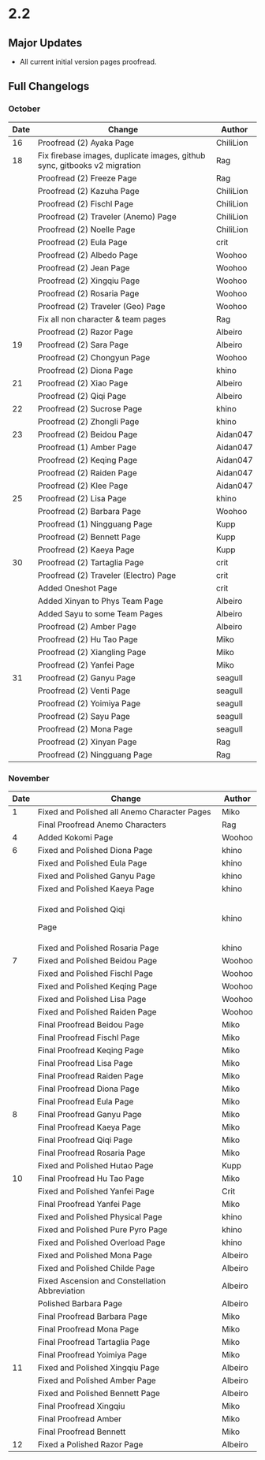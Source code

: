# 2.2

## Major Updates

* All current initial version pages proofread.

## Full Changelogs

### October

| Date | Change                                                                    | Author    |
| ---- | ------------------------------------------------------------------------- | --------- |
| 16   | Proofread (2) Ayaka Page                                                  | ChiliLion |
| 18   | Fix firebase images, duplicate images, github sync, gitbooks v2 migration | Rag       |
|      | Proofread (2) Freeze Page                                                 | Rag       |
|      | Proofread (2) Kazuha Page                                                 | ChiliLion |
|      | Proofread (2) Fischl Page                                                 | ChiliLion |
|      | Proofread (2) Traveler (Anemo) Page                                       | ChiliLion |
|      | Proofread (2) Noelle Page                                                 | ChiliLion |
|      | Proofread (2) Eula Page                                                   | crit      |
|      | Proofread (2) Albedo Page                                                 | Woohoo    |
|      | Proofread (2) Jean Page                                                   | Woohoo    |
|      | Proofread (2) Xingqiu Page                                                | Woohoo    |
|      | Proofread (2) Rosaria Page                                                | Woohoo    |
|      | Proofread (2) Traveler (Geo) Page                                         | Woohoo    |
|      | Fix all non character & team pages                                        | Rag       |
|      | Proofread (2) Razor Page                                                  | Albeiro   |
| 19   | Proofread (2) Sara Page                                                   | Albeiro   |
|      | Proofread (2) Chongyun Page                                               | Woohoo    |
|      | Proofread (2) Diona Page                                                  | khino     |
| 21   | Proofread (2) Xiao Page                                                   | Albeiro   |
|      | Proofread (2) Qiqi Page                                                   | Albeiro   |
| 22   | Proofread (2) Sucrose Page                                                | khino     |
|      | Proofread (2) Zhongli Page                                                | khino     |
| 23   | Proofread (2) Beidou Page                                                 | Aidan047  |
|      | Proofread (1) Amber Page                                                  | Aidan047  |
|      | Proofread (2) Keqing Page                                                 | Aidan047  |
|      | Proofread (2) Raiden Page                                                 | Aidan047  |
|      | Proofread (2) Klee Page                                                   | Aidan047  |
| 25   | Proofread (2) Lisa Page                                                   | khino     |
|      | Proofread (2) Barbara Page                                                | Woohoo    |
|      | Proofread (1) Ningguang Page                                              | Kupp      |
|      | Proofread (2) Bennett Page                                                | Kupp      |
|      | Proofread (2) Kaeya Page                                                  | Kupp      |
| 30   | Proofread (2) Tartaglia Page                                              | crit      |
|      | Proofread (2) Traveler (Electro) Page                                     | crit      |
|      | Added Oneshot Page                                                        | crit      |
|      | Added Xinyan to Phys Team Page                                            | Albeiro   |
|      | Added Sayu to some Team Pages                                             | Albeiro   |
|      | Proofread (2) Amber Page                                                  | Albeiro   |
|      | Proofread (2) Hu Tao Page                                                 | Miko      |
|      | Proofread (2) Xiangling Page                                              | Miko      |
|      | Proofread (2) Yanfei Page                                                 | Miko      |
| 31   | Proofread (2) Ganyu Page                                                  | seagull   |
|      | Proofread (2) Venti Page                                                  | seagull   |
|      | Proofread (2) Yoimiya Page                                                | seagull   |
|      | Proofread (2) Sayu Page                                                   | seagull   |
|      | Proofread (2) Mona Page                                                   | seagull   |
|      | Proofread (2) Xinyan Page                                                 | Rag       |
|      | Proofread (2) Ningguang Page                                              | Rag       |

### November

| Date | Change                                         | Author  |
| ---- | ---------------------------------------------- | ------- |
| 1    | Fixed and Polished all Anemo Character Pages   | Miko    |
|      | Final Proofread Anemo Characters               | Rag     |
| 4    | Added Kokomi Page                              | Woohoo  |
| 6    | Fixed and Polished Diona Page                  | khino   |
|      | Fixed and Polished Eula Page                   | khino   |
|      | Fixed and Polished Ganyu Page                  | khino   |
|      | Fixed and Polished Kaeya Page                  | khino   |
|      | <p>Fixed and Polished Qiqi</p><p>Page</p>      | khino   |
|      | Fixed and Polished Rosaria Page                | khino   |
| 7    | Fixed and Polished Beidou Page                 | Woohoo  |
|      | Fixed and Polished Fischl Page                 | Woohoo  |
|      | Fixed and Polished Keqing Page                 | Woohoo  |
|      | Fixed and Polished Lisa Page                   | Woohoo  |
|      | Fixed and Polished Raiden Page                 | Woohoo  |
|      | Final Proofread Beidou Page                    | Miko    |
|      | Final Proofread Fischl Page                    | Miko    |
|      | Final Proofread Keqing Page                    | Miko    |
|      | Final Proofread Lisa Page                      | Miko    |
|      | Final Proofread Raiden Page                    | Miko    |
|      | Final Proofread Diona Page                     | Miko    |
|      | Final Proofread Eula Page                      | Miko    |
| 8    | Final Proofread Ganyu Page                     | Miko    |
|      | Final Proofread Kaeya Page                     | Miko    |
|      | Final Proofread Qiqi Page                      | Miko    |
|      | Final Proofread Rosaria Page                   | Miko    |
|      | Fixed and Polished Hutao Page                  | Kupp    |
| 10   | Final Proofread Hu Tao Page                    | Miko    |
|      | Fixed and Polished Yanfei Page                 | Crit    |
|      | Final Proofread Yanfei Page                    | Miko    |
|      | Fixed and Polished Physical Page               | khino   |
|      | Fixed and Polished Pure Pyro Page              | khino   |
|      | Fixed and Polished Overload Page               | khino   |
|      | Fixed and Polished Mona Page                   | Albeiro |
|      | Fixed and Polished Childe Page                 | Albeiro |
|      | Fixed Ascension and Constellation Abbreviation | Albeiro |
|      | Polished Barbara Page                          | Albeiro |
|      | Final Proofread Barbara Page                   | Miko    |
|      | Final Proofread Mona Page                      | Miko    |
|      | Final Proofread Tartaglia Page                 | Miko    |
|      | Final Proofread Yoimiya Page                   | Miko    |
| 11   | Fixed and Polished Xingqiu Page                | Albeiro |
|      | Fixed and Polished Amber Page                  | Albeiro |
|      | Fixed and Polished Bennett Page                | Albeiro |
|      | Final Proofread Xingqiu                        | Miko    |
|      | Final Proofread Amber                          | Miko    |
|      | Final Proofread Bennett                        | Miko    |
| 12   | Fixed a Polished Razor Page                    | Albeiro |

